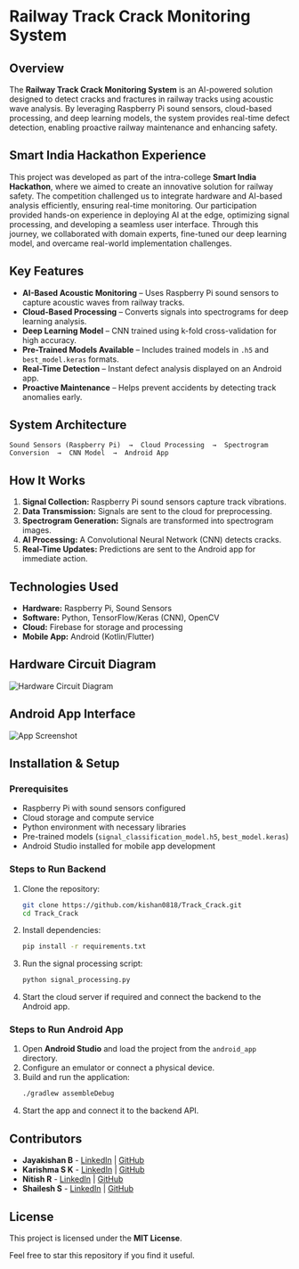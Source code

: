 # Railway Track Crack Monitoring System

## Overview
The **Railway Track Crack Monitoring System** is an AI-powered solution designed to detect cracks and fractures in railway tracks using acoustic wave analysis. By leveraging Raspberry Pi sound sensors, cloud-based processing, and deep learning models, the system provides real-time defect detection, enabling proactive railway maintenance and enhancing safety.

## Smart India Hackathon Experience
This project was developed as part of the intra-college **Smart India Hackathon**, where we aimed to create an innovative solution for railway safety. The competition challenged us to integrate hardware and AI-based analysis efficiently, ensuring real-time monitoring. Our participation provided hands-on experience in deploying AI at the edge, optimizing signal processing, and developing a seamless user interface. Through this journey, we collaborated with domain experts, fine-tuned our deep learning model, and overcame real-world implementation challenges.

## Key Features
- **AI-Based Acoustic Monitoring** – Uses Raspberry Pi sound sensors to capture acoustic waves from railway tracks.  
- **Cloud-Based Processing** – Converts signals into spectrograms for deep learning analysis.  
- **Deep Learning Model** – CNN trained using k-fold cross-validation for high accuracy.  
- **Pre-Trained Models Available** – Includes trained models in `.h5` and `best_model.keras` formats.  
- **Real-Time Detection** – Instant defect analysis displayed on an Android app.  
- **Proactive Maintenance** – Helps prevent accidents by detecting track anomalies early.  

## System Architecture
```
Sound Sensors (Raspberry Pi)  →  Cloud Processing  →  Spectrogram Conversion  →  CNN Model  →  Android App
```

## How It Works
1. **Signal Collection:** Raspberry Pi sound sensors capture track vibrations.  
2. **Data Transmission:** Signals are sent to the cloud for preprocessing.  
3. **Spectrogram Generation:** Signals are transformed into spectrogram images.  
4. **AI Processing:** A Convolutional Neural Network (CNN) detects cracks.  
5. **Real-Time Updates:** Predictions are sent to the Android app for immediate action.  

## Technologies Used
- **Hardware:** Raspberry Pi, Sound Sensors  
- **Software:** Python, TensorFlow/Keras (CNN), OpenCV  
- **Cloud:** Firebase for storage and processing  
- **Mobile App:** Android (Kotlin/Flutter)  

## Hardware Circuit Diagram
![Hardware Circuit Diagram](https://github.com/kishan0818/Track_Crack/blob/main/hardware_circuit_diagram.png?raw=true)

## Android App Interface
![App Screenshot](https://github.com/kishan0818/Track_Crack/blob/main/app_ss.png?raw=true)

## Installation & Setup
### Prerequisites
- Raspberry Pi with sound sensors configured
- Cloud storage and compute service
- Python environment with necessary libraries
- Pre-trained models (`signal_classification_model.h5`, `best_model.keras`)
- Android Studio installed for mobile app development

### Steps to Run Backend
1. Clone the repository:
   ```bash
   git clone https://github.com/kishan0818/Track_Crack.git
   cd Track_Crack
   ```
2. Install dependencies:
   ```bash
   pip install -r requirements.txt
   ```
3. Run the signal processing script:
   ```bash
   python signal_processing.py
   ```
4. Start the cloud server if required and connect the backend to the Android app.

### Steps to Run Android App
1. Open **Android Studio** and load the project from the `android_app` directory.
2. Configure an emulator or connect a physical device.
3. Build and run the application:
   ```bash
   ./gradlew assembleDebug
   ```
4. Start the app and connect it to the backend API.

## Contributors
- **Jayakishan B** - [LinkedIn](https://www.linkedin.com/in/jayakishan-balagopal-978613300/) | [GitHub](https://github.com/kishan0818)
- **Karishma S K** - [LinkedIn](https://www.linkedin.com/in/karishma-sivakumar-25a3a4300/) | [GitHub](https://github.com/karishma0624)
- **Nitish R** - [LinkedIn](https://www.linkedin.com/in/nitish--rajendran/) | [GitHub](https://github.com/Nitish-Rajendran)
- **Shailesh S** - [LinkedIn](https://www.linkedin.com/in/shailesh-s-671b65292/) | [GitHub](https://github.com/shailesh-s-04)
  
## License
This project is licensed under the **MIT License**.

Feel free to star this repository if you find it useful.

